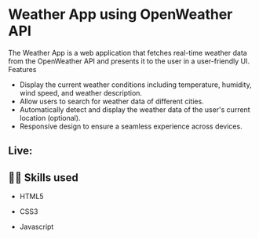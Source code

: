 # Weather App using OpenWeather API
The Weather App is a web application that fetches real-time weather data from the OpenWeather API and presents it to the user in a user-friendly UI. Features

- Display the current weather conditions including temperature, humidity, wind speed, and weather description.
- Allow users to search for weather data of different cities.
- Automatically detect and display the weather data of the user's current location (optional).
- Responsive design to ensure a seamless experience across devices.

## <p>Live: <a style=" text-decoration:none;" href=""></a></p>
## 👩‍💻 Skills used
- HTML5

- CSS3
  
- Javascript
